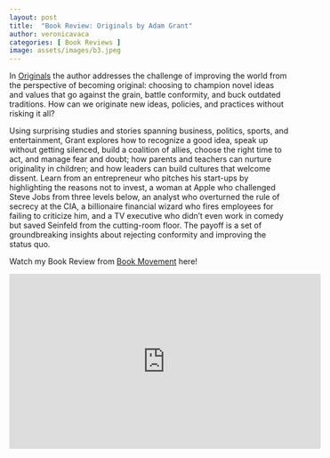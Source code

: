 ```yaml
---
layout: post
title:  "Book Review: Originals by Adam Grant"
author: veronicavaca
categories: [ Book Reviews ]
image: assets/images/b3.jpeg
---
```

<p>In <a href="https://www.goodreads.com/book/show/25614523-originals?from_search=true&from_srp=true&qid=ei4lSCOQpP&rank=3">Originals</a> the author addresses the challenge of improving the world from the perspective of becoming original: choosing to champion novel ideas and values that go against the grain, battle conformity, and buck outdated traditions. How can we originate new ideas, policies, and practices without risking it all?</p>

<p>Using surprising studies and stories spanning business, politics, sports, and entertainment, Grant explores how to recognize a good idea, speak up without getting silenced, build a coalition of allies, choose the right time to act, and manage fear and doubt; how parents and teachers can nurture originality in children; and how leaders can build cultures that welcome dissent. Learn from an entrepreneur who pitches his start-ups by highlighting the reasons not to invest, a woman at Apple who challenged Steve Jobs from three levels below, an analyst who overturned the rule of secrecy at the CIA, a billionaire financial wizard who fires employees for failing to criticize him, and a TV executive who didn’t even work in comedy but saved Seinfeld from the cutting-room floor. The payoff is a set of groundbreaking insights about rejecting conformity and improving the status quo.</p>

<p>Watch my Book Review from <a href="https://campsite.bio/bookmovementco">Book Movement</a> here!</p>

<p><iframe width="560" height="315" src="https://www.youtube.com/embed/2uddWI1YLB0" title="YouTube video player" frameborder="0" allow="accelerometer; autoplay; clipboard-write; encrypted-media; gyroscope; picture-in-picture" allowfullscreen></iframe></pUsing>
